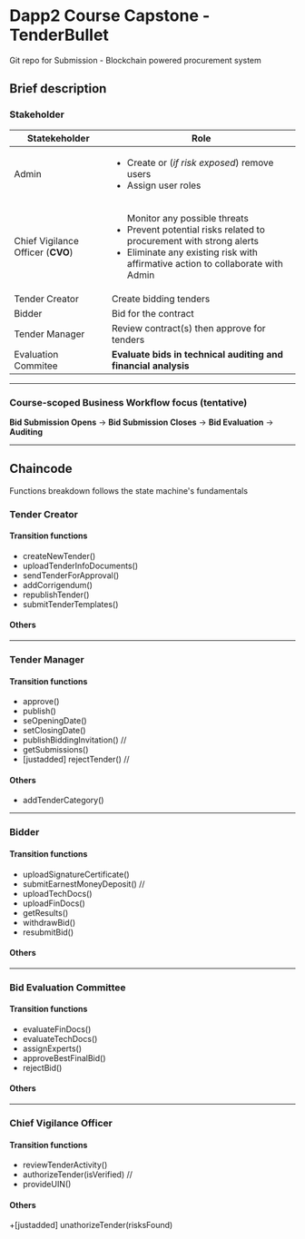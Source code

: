 # Dapp2 Course Capstone - TenderBullet
Git repo for Submission  - Blockchain powered procurement system 

## Brief description 
### Stakeholder 
| Statekeholder |  Role | 
|---------------|-------|
| Admin | <ul> <li> Create or (*if risk exposed*) remove users </li> <li> Assign user roles </li> </ul> | 
| Chief Vigilance Officer (__CVO__) | <ul></li> Monitor any possible threats</li> <li>Prevent potential risks related to procurement with strong alerts</li> <li>Eliminate any existing risk with affirmative action to collaborate with Admin</li></ul>
| Tender Creator | Create bidding tenders | 
| Bidder | Bid for the contract |
| Tender Manager | Review contract(s) then approve for tenders | 
| Evaluation Commitee | **Evaluate bids in technical auditing and financial analysis**

---

### Course-scoped Business Workflow focus **(tentative)**
__Bid Submission Opens__ ->  __Bid Submission Closes__
 ->  __Bid Evaluation__  ->  __Auditing__

---

## Chaincode 
Functions breakdown follows the state machine's fundamentals

### Tender Creator

#### Transition functions 
+ createNewTender()
+ uploadTenderInfoDocuments()
+ sendTenderForApproval()
+ addCorrigendum()
+ republishTender()
+ submitTenderTemplates()

#### Others 
---
### Tender Manager

#### Transition functions 
+ approve()
+ publish()
+ seOpeningDate()
+ setClosingDate()
+ publishBiddingInvitation() //
+ getSubmissions()
+ [justadded] rejectTender() //

#### Others 
+ addTenderCategory()

---
### Bidder

#### Transition functions 
+ uploadSignatureCertificate()
+ submitEarnestMoneyDeposit() //
+ uploadTechDocs()
+ uploadFinDocs()
+ getResults()
+ withdrawBid()
+ resubmitBid()

#### Others 
---
### Bid Evaluation Committee

#### Transition functions 
+ evaluateFinDocs()
+ evaluateTechDocs()
+ assignExperts()
+ approveBestFinalBid()
+ rejectBid()

#### Others 
---
### Chief Vigilance Officer

#### Transition functions 
+ reviewTenderActivity()
+ authorizeTender(isVerified) //
+ provideUIN()

#### Others 
+[justadded] unathorizeTender(risksFound)